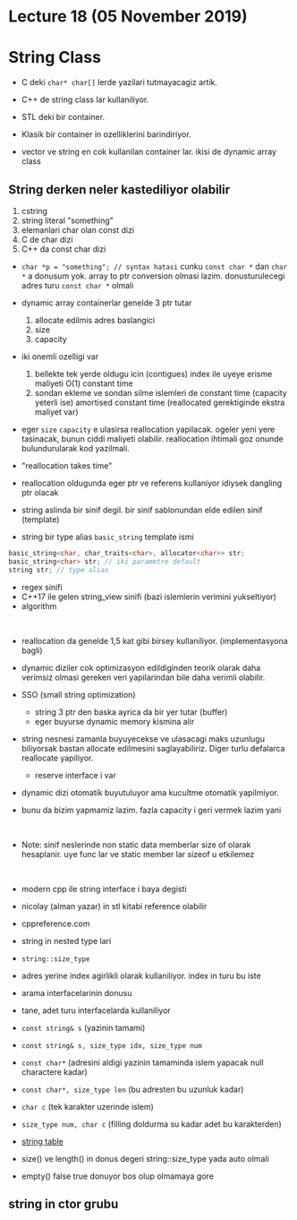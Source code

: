 # Lecture 18 (05 November 2019)

# String Class
- C deki `char* char[]` lerde yazilari tutmayacagiz artik.
- C++ de string class lar kullaniliyor.
- STL deki bir container.
- Klasik bir container in ozelliklerini barindiriyor.

- vector ve string en cok kullanilan container lar.
ikisi de dynamic array class

## String derken neler kastediliyor olabilir
1. cstring
1. string literal "something"
1. elemanlari char olan const dizi
1. C de char dizi
1. C++ da const char dizi
- `char *p = "something"; // syntax hatasi`
cunku `const char *`  dan `char *` a donusum yok.
array to ptr conversion olmasi lazim.
donusturulecegi adres turu `const char *` olmali

- dynamic array containerlar genelde 3 ptr tutar
    1. allocate edilmis adres baslangici
    1. size
    1. capacity
    
- iki onemli ozelligi var
    1. bellekte tek yerde oldugu icin (contigues) index ile uyeye erisme maliyeti O(1) constant time
    1. sondan ekleme ve sondan silme islemleri de constant time (capacity yeterli ise)
    amortised constant time (reallocated gerektiginde ekstra maliyet var)

- eger `size` `capacity` e ulasirsa reallocation yapilacak.
ogeler yeni yere tasinacak, bunun ciddi maliyeti olabilir.
reallocation ihtimali goz onunde bulundurularak kod yazilmali.
- "reallocation takes time"
- reallocation oldugunda eger ptr ve referens kullaniyor idiysek dangling ptr olacak

- string aslinda bir sinif degil. 
bir sinif sablonundan elde edilen sinif (template)

- string bir type alias
`basic_string` template ismi
```cpp
basic_string<char, char_traits<char>, allocator<char>> str;
basic_string<char> str; // iki parametre default
string str; // type alias
```

- regex sinifi
- C++17 ile gelen string_view sinifi (bazi islemlerin verimini yukseltiyor)
- algorithm

<br> 

- reallocation da genelde 1,5 kat gibi birsey kullaniliyor. (implementasyona bagli)

- dynamic diziler cok optimizasyon edildiginden teorik olarak daha verimsiz olmasi gereken veri yapilarindan bile daha verimli olabilir.

- SSO (small string optimization)
    - string 3 ptr den baska ayrica da bir yer tutar (buffer)
    - eger buyurse dynamic memory kismina alir
    
- string nesnesi zamanla buyuyecekse ve ulasacagi maks uzunlugu biliyorsak bastan allocate edilmesini saglayabiliriz. Diger turlu defalarca reallocate yapiliyor.
    - reserve interface i var

- dynamic dizi otomatik buyutuluyor ama kucultme otomatik yapilmiyor.
- bunu da bizim yapmamiz lazim. fazla capacity i geri vermek lazim yani

<br>

- Note: sinif neslerinde non static data memberlar size of olarak hesaplanir.
uye func lar ve static member lar sizeof u etkilemez

<br>

- modern cpp ile string interface i baya degisti

- nicolay (alman yazar) in stl kitabi reference olabilir

- cppreference.com

- string in nested type lari
- `string::size_type`
- adres yerine index agirlikli olarak kullaniliyor. index in turu bu iste
- arama interfacelarinin donusu
- tane, adet turu interfacelarda kullaniliyor 

- `const string& s` (yazinin tamami)
- `const string& s, size_type idx, size_type num`
- `const char*` (adresini aldigi yazinin tamaminda islem yapacak null charactere kadar)
- `const char*, size_type len` (bu adresten bu uzunluk kadar)
- `char c` (tek karakter uzerinde islem)
- `size_type num, char c` (filling doldurma su kadar adet bu karakterden)
- [string table](stringtable.png)

- size() ve length() in donus degeri string::size_type yada auto olmali

- empty() false true donuyor bos olup olmamaya gore

## string in ctor grubu




